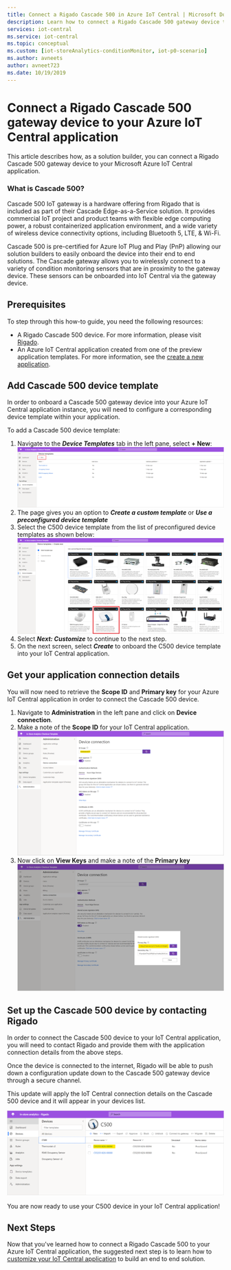 ```yaml
---
title: Connect a Rigado Cascade 500 in Azure IoT Central | Microsoft Docs
description: Learn how to connect a Rigado Cascade 500 gateway device to your IoT Central application. 
services: iot-central
ms.service: iot-central
ms.topic: conceptual
ms.custom: [iot-storeAnalytics-conditionMonitor, iot-p0-scenario]
ms.author: avneets
author: avneet723
ms.date: 10/19/2019
---
```


# Connect a Rigado Cascade 500 gateway device to your Azure IoT Central application


This article describes how, as a solution builder, you can connect a Rigado Cascade 500 gateway device to your Microsoft Azure IoT Central application. 

### What is Cascade 500?

Cascade 500 IoT gateway is a hardware offering from Rigado that is included as part of their Cascade Edge-as-a-Service solution. It provides commercial IoT project and product teams with flexible edge computing power, a robust containerized application environment, and a wide variety of wireless device connectivity options, including Bluetooth 5, LTE, & Wi-Fi.

Cascade 500 is pre-certified for Azure IoT Plug and Play (PnP) allowing our solution builders to easily onboard the device into their end to end solutions. The Cascade gateway allows you to wirelessly connect to a variety of condition monitoring sensors that are in proximity to the gateway device. These sensors can be onboarded into IoT Central via the gateway device.

## Prerequisites
To step through this how-to guide, you need the following resources:

* A Rigado Cascade 500 device. For more information, please visit [Rigado](https://www.rigado.com/).
* An Azure IoT Central application created from one of the preview application templates. For more information, see the [create a new application](https://docs.microsoft.com/azure/iot-central/quick-deploy-iot-central-pnp?toc=/azure/iot-central-pnp/toc.json&bc=/azure/iot-central-pnp/breadcrumb/toc.json).

## Add Cascade 500 device template

In order to onboard a Cascade 500 gateway device into your Azure IoT Central application instance, you will need to configure a corresponding device template within your application.

To add a Cascade 500 device template: 

1. Navigate to the ***Device Templates*** tab in the left pane, select **+ New**: 
![Create new device template](./media/howto-connect-rigado-cascade500-pnp/DeviceTemplate-New.png)
1. The page gives you an option to ***Create a custom template*** or ***Use a preconfigured device template***
1. Select the C500 device template from the list of preconfigured device templates as shown below:
![Select C500 device template](./media/howto-connect-rigado-cascade500-pnp/DeviceTemplate-Preconfiguredpng.png)
1. Select ***Next: Customize*** to continue to the next step. 
1. On the next screen, select ***Create*** to onboard the C500 device template into your IoT Central application.

## Get your application connection details

You will now need to retrieve the **Scope ID** and **Primary key** for your Azure IoT Central application in order to connect the Cascade 500 device. 

1. Navigate to **Administration**  in the left pane and click on **Device connection**. 
2. Make a note of the **Scope ID** for your IoT Central application.
![App Scope ID](./media/howto-connect-rigado-cascade500-pnp/AppScopeID.png)
3. Now click on **View Keys** and make a note of the **Primary key**
![Primary Key](./media/howto-connect-rigado-cascade500-pnp/PrimaryKey-SAS.png)  

## Set up the Cascade 500 device by contacting Rigado  

In order to connect the Cascade 500 device to your IoT Central application, you will need to contact Rigado and provide them with the application connection details from the above steps. 

Once the device is connected to the internet, Rigado will be able to push down a configuration update down to the Cascade 500 gateway device through a secure channel. 

This update will apply the IoT Central connection details on the Cascade 500 device and it will appear in your devices list. 

![Primary Key](./media/howto-connect-rigado-cascade500-pnp/DevicesList-C500.png)  

You are now ready to use your C500 device in your IoT Central application!

## Next Steps

Now that you've learned how to connect a Rigado Cascade 500 to your Azure IoT Central application, the suggested next step is to learn how to [customize your IoT Central application](../retail/tutorial-in-store-analytics-customize-dashboard-pnp.md) to build an end to end solution. 